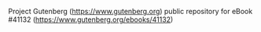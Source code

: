 Project Gutenberg (https://www.gutenberg.org) public repository for eBook #41132 (https://www.gutenberg.org/ebooks/41132)
